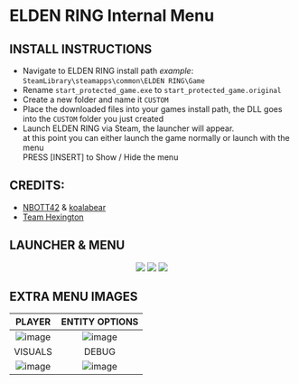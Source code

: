 # ELDEN RING Internal Menu
## INSTALL INSTRUCTIONS
- Navigate to ELDEN RING install path *example*: `SteamLibrary\steamapps\common\ELDEN RING\Game`
- Rename `start_protected_game.exe` to `start_protected_game.original`
- Create a new folder and name it `CUSTOM`
- Place the downloaded files into your games install path, the DLL goes into the `CUSTOM` folder you just created
- Launch ELDEN RING via Steam, the launcher will appear.  
at this point you can either launch the game normally or launch with the menu  
PRESS [INSERT] to Show / Hide the menu  

## CREDITS: 
- [NBOTT42](https://github.com/TempAccountNull) & [koalabear](https://github.com/koalabear420/EROverlay)
- [Team Hexington](https://discord.gg/invite/fpJQhEbtHB)

## LAUNCHER & MENU
<p align="center">
<img src="https://user-images.githubusercontent.com/80198020/163708401-2b216abb-a09c-4b7c-bb4e-53a9aa110dec.png">
<img src="https://user-images.githubusercontent.com/80198020/164058791-2c2094ac-23bc-4aa4-a1f8-931d4d992926.png">
<img src="https://user-images.githubusercontent.com/80198020/164059715-b00bd2de-ef37-4429-a736-091bae3e55f4.png">
</p>

## EXTRA MENU IMAGES
| PLAYER                                                                                                         |   ENTITY OPTIONS                                                                                                |  
| :------------------------------------------------------------------------------------------------------------: | :-------------------------------------------------------------------------------------------------------------: |  
|![image](https://user-images.githubusercontent.com/80198020/164059459-5cbba663-fb7a-4019-a6f5-2fc19ec2472b.png) | ![image](https://user-images.githubusercontent.com/80198020/164059629-8e7c0ff3-3cd7-4397-9f60-95945550468f.png) |  
| VISUALS                                                                                                        |   DEBUG                                                                                                         |  
|![image](https://user-images.githubusercontent.com/80198020/164059813-e10ec3d0-33e8-42fe-9de4-b6e8f03bfe45.png) | ![image](https://user-images.githubusercontent.com/80198020/164059892-33a97b75-9b3f-45f9-abce-eac469be10bc.png) |  
